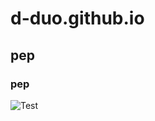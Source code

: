 # d-duo.github.io

## pep
### pep

![Test]([url](https://images.pexels.com/photos/414612/pexels-photo-414612.jpeg?cs=srgb&dl=pexels-james-wheeler-414612.jpg&fm=jpg)https://images.pexels.com/photos/414612/pexels-photo-414612.jpeg?cs=srgb&dl=pexels-james-wheeler-414612.jpg&fm=jpg)
